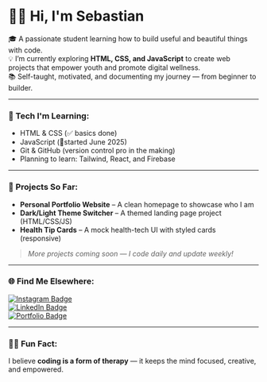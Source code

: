 # 👋🏽 Hi, I'm Sebastian

🎓 A passionate student learning how to build useful and beautiful things with code.  
💡 I’m currently exploring **HTML, CSS, and JavaScript** to create web projects that empower youth and promote digital wellness.  
📚 Self-taught, motivated, and documenting my journey — from beginner to builder.

---

### 🔧 Tech I'm Learning:
- HTML & CSS (✅ basics done)
- JavaScript (📍started June 2025)
- Git & GitHub (version control pro in the making)
- Planning to learn: Tailwind, React, and Firebase

---

### 🚀 Projects So Far:
- **Personal Portfolio Website** – A clean homepage to showcase who I am  
- **Dark/Light Theme Switcher** – A themed landing page project (HTML/CSS/JS)  
- **Health Tip Cards** – A mock health-tech UI with styled cards (responsive)

> *More projects coming soon — I code daily and update weekly!*

---

### 🌐 Find Me Elsewhere:
[![Instagram Badge](https://img.shields.io/badge/-@sebastian._dev_-purple?style=flat&logo=instagram&logoColor=white)](https://instagram.com/sebastian._dev_)  
[![LinkedIn Badge](https://img.shields.io/badge/-Ian-Sebastian-blue?style=flat&logo=linkedin&logoColor=white)](https://linkedin.com/in/Ian-Sebastian)  
[![Portfolio Badge](https://img.shields.io/badge/-Dr-Sebastian?style=flat&logo=google-chrome&logoColor=white)](https://drsebastian.carrd.co)

---

### ✍🏽 Fun Fact:
I believe **coding is a form of therapy** — it keeps the mind focused, creative, and empowered.
